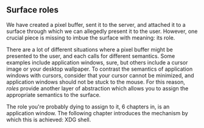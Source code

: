 ## Surface roles

We have created a pixel buffer, sent it to the server, and attached it to a
surface through which we can allegedly present it to the user. However, one
crucial piece is missing to imbue the surface with meaning: its role.

There are a lot of different situations where a pixel buffer might be presented
to the user, and each calls for different semantics. Some examples include
application windows, sure, but others include a cursor image or your desktop
wallpaper. To contrast the semantics of application windows with cursors,
consider that your cursor cannot be minimized, and application windows should
not be stuck to the mouse. For this reason, *roles* provide another layer of
abstraction which allows you to assign the appropriate semantics to the surface.

The role you're probably dying to assign to it, 6 chapters in, is an application
window. The following chapter introduces the mechanism by which this is
achieved: XDG shell.

